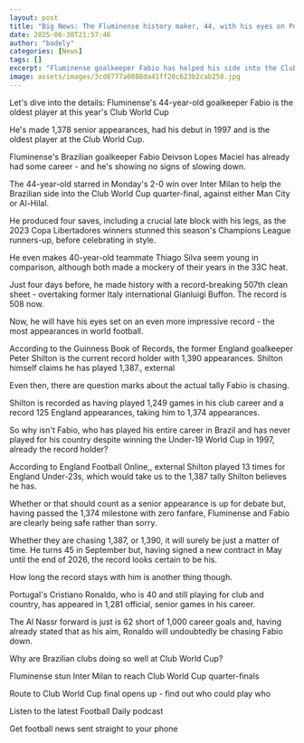 ```yaml
---
layout: post
title: "Big News: The Fluminense history maker, 44, with his eyes on Peter Shilton"
date: 2025-06-30T21:57:46
author: "badely"
categories: [News]
tags: []
excerpt: "Fluminense goalkeeper Fabio has helped his side into the Club World Cup quarter-final as he eyes Peter Shilton's appearance world record."
image: assets/images/3cd8777a0088da41ff20c623b2cab258.jpg
---
```


Let's dive into the details: Fluminense's 44-year-old goalkeeper Fabio is the oldest player at this year's Club World Cup

He's made 1,378 senior appearances, had his debut in 1997 and is the oldest player at the Club World Cup.

Fluminense's Brazilian goalkeeper Fabio Deivson Lopes Maciel has already had some career - and he's showing no signs of slowing down.

The 44-year-old starred in Monday's 2-0 win over Inter Milan to help the Brazilian side into the Club World Cup quarter-final, against either Man City or Al-Hilal.

He produced four saves, including a crucial late block with his legs, as the 2023 Copa Libertadores winners stunned this season's Champions League runners-up, before celebrating in style.

He even makes 40-year-old teammate Thiago Silva seem young in comparison, although both made a mockery of their years in the 33C heat.

Just four days before, he made history with a record-breaking 507th clean sheet - overtaking former Italy international Gianluigi Buffon. The record is 508 now.

Now, he will have his eyes set on an even more impressive record - the most appearances in world football.

According to the Guinness Book of Records, the former England goalkeeper Peter Shilton is the current record holder with 1,390 appearances. Shilton himself claims he has played 1,387., external

Even then, there are question marks about the actual tally Fabio is chasing. 

Shilton is recorded as having played 1,249 games in his club career and a record 125 England appearances, taking him to 1,374 appearances.

So why isn't Fabio, who has played his entire career in Brazil and has never played for his country despite winning the Under-19 World Cup in 1997, already the record holder?

According to England Football Online,, external Shilton played 13 times for England Under-23s, which would take us to the 1,387 tally Shilton believes he has.

Whether or that should count as a senior appearance is up for debate but, having passed the 1,374 milestone with zero fanfare, Fluminense and Fabio are clearly being safe rather than sorry.

Whether they are chasing 1,387, or 1,390, it will surely be just a matter of time. He turns 45 in September but, having signed a new contract in May until the end of 2026, the record looks certain to be his.

How long the record stays with him is another thing though.

Portugal's Cristiano Ronaldo, who is 40 and still playing for club and country, has appeared in 1,281 official, senior games in his career.

The Al Nassr forward is just is 62 short of 1,000 career goals and, having already stated that as his aim, Ronaldo will undoubtedly be chasing Fabio down.

Why are Brazilian clubs doing so well at Club World Cup?

Fluminense stun Inter Milan to reach Club World Cup quarter-finals

Route to Club World Cup final opens up - find out who could play who

Listen to the latest Football Daily podcast

Get football news sent straight to your phone

